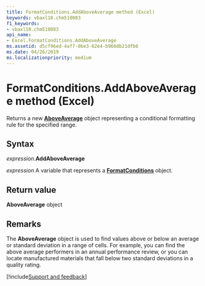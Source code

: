 ```yaml
---
title: FormatConditions.AddAboveAverage method (Excel)
keywords: vbaxl10.chm510083
f1_keywords:
- vbaxl10.chm510083
api_name:
- Excel.FormatConditions.AddAboveAverage
ms.assetid: d5cf96ed-4af7-0be3-62e4-b966db21dfb6
ms.date: 04/26/2019
ms.localizationpriority: medium
---
```



# FormatConditions.AddAboveAverage method (Excel)

Returns a new **[AboveAverage](Excel.AboveAverage.md)** object representing a conditional formatting rule for the specified range.


## Syntax

_expression_.**AddAboveAverage**

_expression_ A variable that represents a **[FormatConditions](Excel.FormatConditions.md)** object.


## Return value

**AboveAverage** object


## Remarks

The **AboveAverage** object is used to find values above or below an average or standard deviation in a range of cells. For example, you can find the above average performers in an annual performance review, or you can locate manufactured materials that fall below two standard deviations in a quality rating.




[!include[Support and feedback](~/includes/feedback-boilerplate.md)]